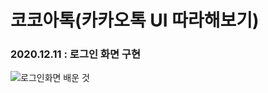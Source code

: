 # 코코아톡(카카오톡 UI 따라해보기)
### 2020.12.11 : 로그인 화면 구현
![로그인화면](https://user-images.githubusercontent.com/68586291/101794625-69962b80-3b4a-11eb-879f-20f2044b1f1f.jpg) 배운 것
